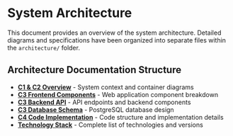 # System Architecture

This document provides an overview of the system architecture. Detailed diagrams and specifications have been organized into separate files within the `architecture/` folder.

## Architecture Documentation Structure

- **[C1 & C2 Overview](architecture/c1-c2-overview.md)** - System context and container diagrams
- **[C3 Frontend Components](architecture/c3-frontend-components.md)** - Web application component breakdown
- **[C3 Backend API](architecture/c3-backend-api.md)** - API endpoints and backend components  
- **[C3 Database Schema](architecture/c3-database-schema.md)** - PostgreSQL database design
- **[C4 Code Implementation](architecture/c4-code-implementation.md)** - Code structure and implementation details
- **[Technology Stack](architecture/technology-stack.md)** - Complete list of technologies and versions